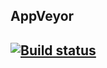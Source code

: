 <h2>AppVeyor<h2/>

[![Build status](https://ci.appveyor.com/api/projects/status/2j0dp531oshy8kv3?svg=true)](https://ci.appveyor.com/project/95kreal/patterns-n2oxh)
